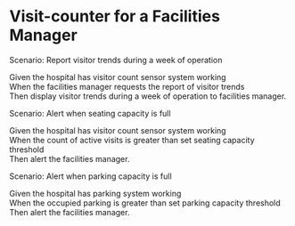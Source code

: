 # Visit-counter for a Facilities Manager

Scenario: Report visitor trends during a week of operation

  Given the hospital has visitor count sensor system working\
  When the facilities manager requests the report of visitor trends\
  Then display visitor trends during a week of operation to facilities manager.

Scenario: Alert when seating capacity is full

  Given the hospital has visitor count sensor system working\
  When the count of active visits is greater than set seating capacity threshold\
  Then alert the facilities manager.
  
Scenario: Alert when parking capacity is full

  Given the hospital has parking system working\
  When the occupied parking is greater than set parking capacity threshold\
  Then alert the facilities manager.
